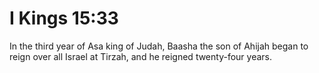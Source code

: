 # I Kings 15:33

In the third year of Asa king of Judah, Baasha the son of Ahijah began to reign over all Israel at Tirzah, and he reigned twenty-four years.
